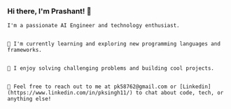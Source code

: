 ### Hi there, I'm Prashant! 👋

    I'm a passionate AI Engineer and technology enthusiast. 


    🌱 I'm currently learning and exploring new programming languages and frameworks.


    🚀 I enjoy solving challenging problems and building cool projects.


    💬 Feel free to reach out to me at pk58762@gmail.com or [Linkedin](https://www.linkedin.com/in/pksingh11/) to chat about code, tech, or anything else!


